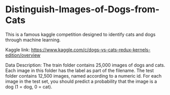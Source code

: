 # Distinguish-Images-of-Dogs-from-Cats


This is a famous kaggle competition designed to identify cats and dogs through machine learning.

Kaggle link: 
https://www.kaggle.com/c/dogs-vs-cats-redux-kernels-edition/overview

Data Description: 
The train folder contains 25,000 images of dogs and cats. Each image in this folder has the label as part of the filename. The test folder contains 12,500 images, named according to a numeric id. For each image in the test set, you should predict a probability that the image is a dog (1 = dog, 0 = cat).
